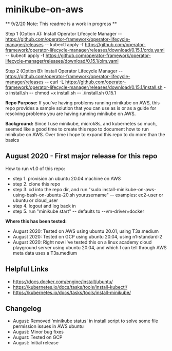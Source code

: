 # minikube-on-aws


** 9/2/20 Note: This readme is a work in progress **

Step 1 (Option A): Install Operator Lifecycle Manager
-- https://github.com/operator-framework/operator-lifecycle-manager/releases
-- kubectl apply -f https://github.com/operator-framework/operator-lifecycle-manager/releases/download/0.15.1/crds.yaml
-- kubectl apply -f https://github.com/operator-framework/operator-lifecycle-manager/releases/download/0.15.1/olm.yaml 

Step 2 (Option B): Install Operator Lifecycle Manager
-- https://github.com/operator-framework/operator-lifecycle-manager/releases
-- curl -L https://github.com/operator-framework/operator-lifecycle-manager/releases/download/0.15.1/install.sh -o install.sh
-- chmod +x install.sh
-- ./install.sh 0.15.1

**Repo Purpose:**  If you've having problems running minikube on AWS, this repo provides a sample solution that you can use as is or as a guide for resolving problems you are having running minikube on AWS. 

**Background:**  Since I use minikube, microk8s, and kubernetes so much, seemed like a good time to create this repo to document how to run minikube on AWS. Over time i hope to expand this repo to do more than the basics

## August 2020 - First major release for this repo 

How to run v1.0 of this repo:
- step 1. provision an ubuntu 20.04 machine on AWS 
- step 2. clone this repo
- step 3. cd into the repo dir, and run "sudo install-minikube-on-aws-using-bash-on-ubuntu-20.sh yourusername"  -- examples: ec2-user or ubuntu or cloud_user
- step 4. logout and log back in
- step 5. run "minikube start" -- defaults to --vm-driver=docker

**Where this has been tested:**  
- August 2020: Tested on AWS using ubuntu 20.01, using T3a.medium
- August 2020: Tested on GCP using ubuntu 20.04, using n1-standard-2 
- August 2020: Right now I've tested this on a linux academy cloud playground server using ubuntu 20.04, and which I can tell through AWS meta data uses a T3a.medium 

## Helpful Links

- https://docs.docker.com/engine/install/ubuntu/
- https://kubernetes.io/docs/tasks/tools/install-kubectl/
- https://kubernetes.io/docs/tasks/tools/install-minikube/

## Changelog

- August: Removed 'minikube status' in install script to solve some file permission issues in AWS ubuntu
- August: Minor bug fixes
- August: Tested on GCP
- August: Initial release

